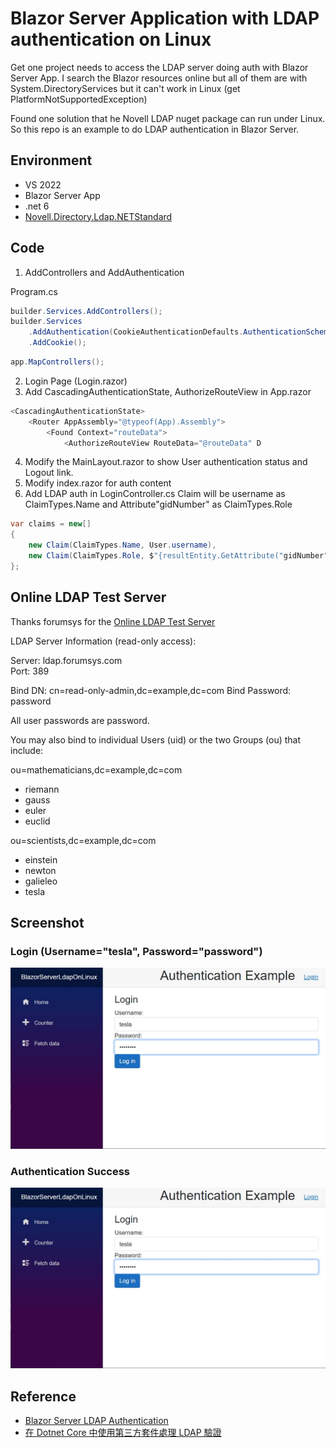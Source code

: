 # Blazor Server Application with LDAP authentication on Linux

Get one project needs to access the LDAP server doing auth with Blazor Server App. I search the Blazor resources online but all of them are with System.DirectoryServices but it can't work in Linux (get PlatformNotSupportedException)

Found one solution that he Novell LDAP nuget package can run under Linux. So this repo is an example to do LDAP authentication in Blazor Server.

## Environment
- VS 2022
- Blazor Server App
- .net 6
- [Novell.Directory.Ldap.NETStandard](https://github.com/dsbenghe/Novell.Directory.Ldap.NETStandard)

## Code

1. AddControllers and AddAuthentication

Program.cs
```csharp
builder.Services.AddControllers();
builder.Services                    
    .AddAuthentication(CookieAuthenticationDefaults.AuthenticationScheme)
    .AddCookie(); 
```

```csharp
app.MapControllers();
```

2. Login Page (Login.razor)
3. Add CascadingAuthenticationState, AuthorizeRouteView in App.razor
```csharp
<CascadingAuthenticationState>
    <Router AppAssembly="@typeof(App).Assembly">
        <Found Context="routeData">
            <AuthorizeRouteView RouteData="@routeData" D
```
4. Modify the MainLayout.razor to show User authentication status and Logout link.
5. Modify index.razor for auth content
6. Add LDAP auth in LoginController.cs
Claim will be username as ClaimTypes.Name and Attribute"gidNumber" as ClaimTypes.Role
```csharp
var claims = new[]
{
    new Claim(ClaimTypes.Name, User.username),
    new Claim(ClaimTypes.Role, $"{resultEntity.GetAttribute("gidNumber").StringValue}")
};
```

## Online LDAP Test Server

Thanks forumsys for the [Online LDAP Test Server](https://www.forumsys.com/2022/05/10/online-ldap-test-server/)

LDAP Server Information (read-only access): 

Server: ldap.forumsys.com  
Port: 389

Bind DN: cn=read-only-admin,dc=example,dc=com
Bind Password: password

All user passwords are password.

You may also bind to individual Users (uid) or the two Groups (ou) that include:

ou=mathematicians,dc=example,dc=com

- riemann
- gauss
- euler
- euclid

ou=scientists,dc=example,dc=com

- einstein
- newton
- galieleo
- tesla

## Screenshot
### Login (Username="tesla", Password="password")
![Login Form](BlazorServerLdapOnLinux/Screenshot/login.jpg?raw=true)

### Authentication Success
![Authentication Success](BlazorServerLdapOnLinux/Screenshot/login.jpg?raw=true)


## Reference

- [Blazor Server LDAP Authentication](https://www.youtube.com/watch?v=sFNBOeYTAQ4&t=1069s)
- [在 Dotnet Core 中使用第三方套件處理 LDAP 驗證](https://blog.poychang.net/use-thired-party-package-to-implement-ldap-authenticate-in-dotnet-core/)

